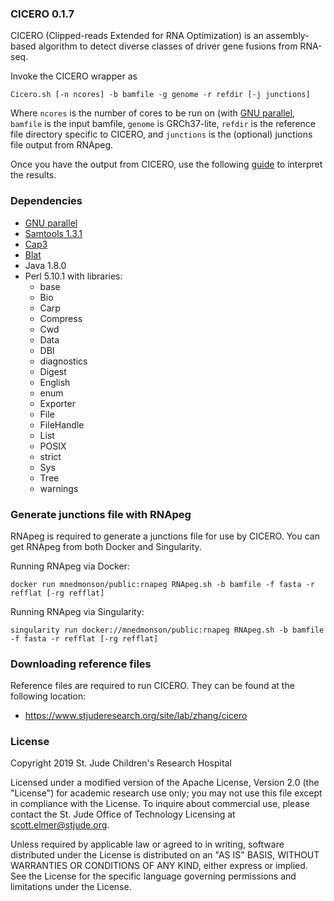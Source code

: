### CICERO 0.1.7

CICERO (Clipped-reads Extended for RNA Optimization) is an assembly-based algorithm to detect diverse classes
of driver gene fusions from RNA-seq.

Invoke the CICERO wrapper as
```
Cicero.sh [-n ncores] -b bamfile -g genome -r refdir [-j junctions]
```

Where `ncores` is the number of cores to be run on (with [GNU parallel](https://www.gnu.org/software/parallel/),
`bamfile` is the input bamfile, `genome` is GRCh37-lite, `refdir` is the reference file directory specific to
CICERO, and `junctions` is the (optional) junctions file output from RNApeg.

Once you have the output from CICERO, use the following [guide](https://www.stjude.cloud/docs/guides/tools/rapid-rnaseq/) to interpret the results.

### Dependencies

* [GNU parallel](https://www.gnu.org/software/parallel/)
* [Samtools 1.3.1](http://www.htslib.org/doc/samtools-1.3.1.html)
* [Cap3](https://www.ncbi.nlm.nih.gov/pubmed/10508846)
* [Blat](https://genome.ucsc.edu/goldenpath/help/blatSpec.html)
* Java 1.8.0
* Perl 5.10.1 with libraries:
    - base
    - Bio
    - Carp
    - Compress
    - Cwd
    - Data
    - DBI
    - diagnostics
    - Digest
    - English
    - enum
    - Exporter
    - File
    - FileHandle
    - List
    - POSIX
    - strict
    - Sys
    - Tree
    - warnings

### Generate junctions file with RNApeg

RNApeg is required to generate a junctions file for use by CICERO. You can get RNApeg from both Docker and Singularity.

Running RNApeg via Docker:
```
docker run mnedmonson/public:rnapeg RNApeg.sh -b bamfile -f fasta -r refflat [-rg refflat]
```
Running RNApeg via Singularity:
```
singularity run docker://mnedmonson/public:rnapeg RNApeg.sh -b bamfile -f fasta -r refflat [-rg refflat]
```

### Downloading reference files

Reference files are required to run CICERO. They can be found at the following location:
* https://www.stjuderesearch.org/site/lab/zhang/cicero

### License
Copyright 2019 St. Jude Children's Research Hospital

Licensed under a modified version of the Apache License, Version 2.0
(the "License") for academic research use only; you may not use this
file except in compliance with the License. To inquire about commercial
use, please contact the St. Jude Office of Technology Licensing at
scott.elmer@stjude.org.
    
Unless required by applicable law or agreed to in writing, software
distributed under the License is distributed on an "AS IS" BASIS,
WITHOUT WARRANTIES OR CONDITIONS OF ANY KIND, either express or implied.
See the License for the specific language governing permissions and
limitations under the License.
